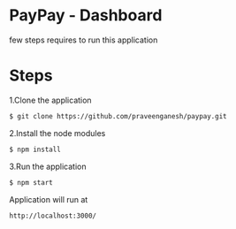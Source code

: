 # PayPay - Dashboard

few steps requires to run this application

# Steps

1.Clone the application

```sh
$ git clone https://github.com/praveenganesh/paypay.git
```

2.Install the node modules

```sh
$ npm install
```

3.Run the application

```sh
$ npm start
```

Application will run at

```sh
http://localhost:3000/
```
